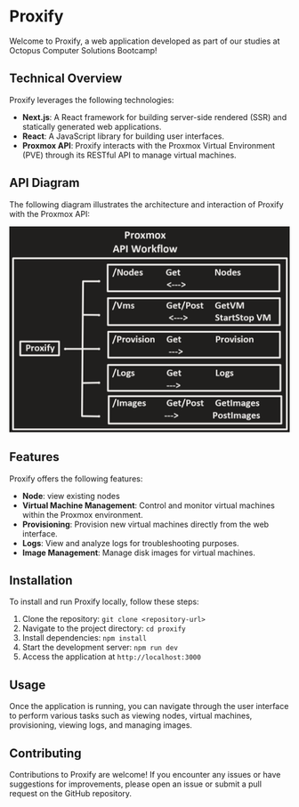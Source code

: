 # Proxify 

Welcome to Proxify, a web application developed as part of our studies at Octopus Computer Solutions Bootcamp!


## Technical Overview

Proxify leverages the following technologies:

- **Next.js**: A React framework for building server-side rendered (SSR) and statically generated web applications.
- **React**: A JavaScript library for building user interfaces.
- **Proxmox API**: Proxify interacts with the Proxmox Virtual Environment (PVE) through its RESTful API to manage virtual machines.

## API Diagram

The following diagram illustrates the architecture and interaction of Proxify with the Proxmox API:

![API Workflow](resources/API-Workflow.png)<br>

## Features

Proxify offers the following features:

- **Node**: view existing nodes
- **Virtual Machine Management**: Control and monitor virtual machines within the Proxmox environment.
- **Provisioning**: Provision new virtual machines directly from the web interface.
- **Logs**: View and analyze logs for troubleshooting purposes.
- **Image Management**: Manage disk images for virtual machines.

## Installation

To install and run Proxify locally, follow these steps:

1. Clone the repository: `git clone <repository-url>`
2. Navigate to the project directory: `cd proxify`
3. Install dependencies: `npm install`
4. Start the development server: `npm run dev`
5. Access the application at `http://localhost:3000`

## Usage

Once the application is running, you can navigate through the user interface to perform various tasks such as viewing nodes, virtual machines, provisioning, viewing logs, and managing images.


## Contributing

Contributions to Proxify are welcome! If you encounter any issues or have suggestions for improvements, please open an issue or submit a pull request on the GitHub repository.
